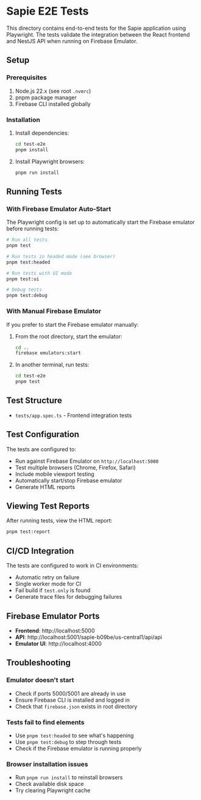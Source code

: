 # Sapie E2E Tests

This directory contains end-to-end tests for the Sapie application using Playwright. The tests validate the integration between the React frontend and NestJS API when running on Firebase Emulator.

## Setup

### Prerequisites

1. Node.js 22.x (see root `.nvmrc`)
2. pnpm package manager
3. Firebase CLI installed globally

### Installation

1. Install dependencies:
   ```bash
   cd test-e2e
   pnpm install
   ```

2. Install Playwright browsers:
   ```bash
   pnpm run install
   ```

## Running Tests

### With Firebase Emulator Auto-Start

The Playwright config is set up to automatically start the Firebase emulator before running tests:

```bash
# Run all tests
pnpm test

# Run tests in headed mode (see browser)
pnpm test:headed

# Run tests with UI mode
pnpm test:ui

# Debug tests
pnpm test:debug
```

### With Manual Firebase Emulator

If you prefer to start the Firebase emulator manually:

1. From the root directory, start the emulator:
   ```bash
   cd ..
   firebase emulators:start
   ```

2. In another terminal, run tests:
   ```bash
   cd test-e2e
   pnpm test
   ```

## Test Structure

- `tests/app.spec.ts` - Frontend integration tests

## Test Configuration

The tests are configured to:
- Run against Firebase Emulator on `http://localhost:5000`
- Test multiple browsers (Chrome, Firefox, Safari)
- Include mobile viewport testing
- Automatically start/stop Firebase emulator
- Generate HTML reports

## Viewing Test Reports

After running tests, view the HTML report:

```bash
pnpm test:report
```

## CI/CD Integration

The tests are configured to work in CI environments:
- Automatic retry on failure
- Single worker mode for CI
- Fail build if `test.only` is found
- Generate trace files for debugging failures

## Firebase Emulator Ports

- **Frontend**: http://localhost:5000
- **API**: http://localhost:5001/sapie-b09be/us-central1/api/api
- **Emulator UI**: http://localhost:4000

## Troubleshooting

### Emulator doesn't start
- Check if ports 5000/5001 are already in use
- Ensure Firebase CLI is installed and logged in
- Check that `firebase.json` exists in root directory

### Tests fail to find elements
- Use `pnpm test:headed` to see what's happening
- Use `pnpm test:debug` to step through tests
- Check if the Firebase emulator is running properly

### Browser installation issues
- Run `pnpm run install` to reinstall browsers
- Check available disk space
- Try clearing Playwright cache 

